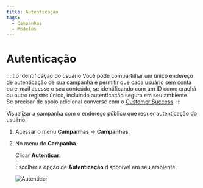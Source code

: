 ```yaml
---
title: Autenticação
tags:
  - Campanhas
  - Modelos
---
```

# Autenticação

::: tip Identificação do usuário
Você pode compartilhar um único endereço de autenticação de sua campanha e permitir que cada usuário sem conta ou e-mail acesse o seu conteúdo, se identificando com um ID como crachá ou outro registro único, incluindo autenticação segura em seu ambiente.<br>
Se precisar de apoio adicional converse com o [Customer Success](mailto:cs@phishx.io).
:::

Visualizar a campanha com o endereço público que requer autenticação do usuário.

1. Acessar o menu **Campanhas** -> **Campanhas**.

2. No menu do **Campanha**.

   Clicar **Autenticar**.

   Escolher a opção de **Autenticação** disponível em seu ambiente.

   ![Autenticar](https://cdn.phishx.io/phishx-docs/images/phishx_campaigns_campaigns_auth_02.webp)

